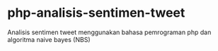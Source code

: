 # php-analisis-sentimen-tweet
Analisis sentimen tweet menggunakan bahasa pemrograman php dan algoritma naive bayes (NBS)
